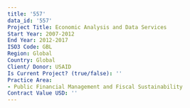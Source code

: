 ```yaml
---
title: '557'
data_id: '557'
Project Title: Economic Analysis and Data Services
Start Year: 2007-2012
End Year: 2012-2017
ISO3 Code: GBL
Region: Global
Country: Global
Client/ Donor: USAID
Is Current Project? (true/false): ''
Practice Area:
- Public Financial Management and Fiscal Sustainability
Contract Value USD: ''
---
```


